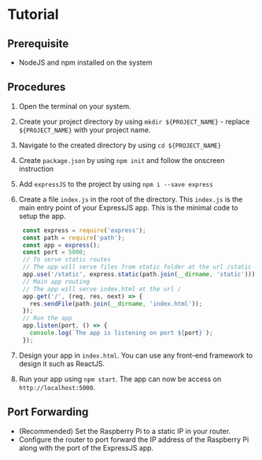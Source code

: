 # Tutorial

## Prerequisite

- NodeJS and npm installed on the system

## Procedures

1. Open the terminal on your system.
1. Create your project directory by using `mkdir ${PROJECT_NAME}` - replace `${PROJECT_NAME}` with your project name.
1. Navigate to the created directory by using `cd ${PROJECT_NAME}`
1. Create `package.json` by using `npm init` and follow the onscreen instruction
1. Add `expressJS` to the project by using `npm i --save express`
1. Create a file `index.js` in the root of the directory. This `index.js` is the main entry point of your ExpressJS app. This is the minimal code to setup the app.

   ```js
    const express = require('express');
    const path = require('path');
    const app = express();
    const port = 5000;
    // To serve static routes
    // The app will serve files from static folder at the url /static
    app.use('/static', express.static(path.join(__dirname, 'static')));
    // Main app routing
    // The app will serve index.html at the url /
    app.get('/', (req, res, next) => {
      res.sendFile(path.join(__dirname, 'index.html'));
    });
    // Run the app
    app.listen(port, () => {
      console.log(`The app is listening on port ${port}`);
    });
   ```

1. Design your app in `index.html`. You can use any front-end framework to design it such as ReactJS.
1. Run your app using `npm start`. The app can now be access on `http://localhost:5000`.

## Port Forwarding

- (Recommended) Set the Raspberry Pi to a static IP in your router.
- Configure the router to port forward the IP address of the Raspberry Pi along with the port of the ExpressJS app.